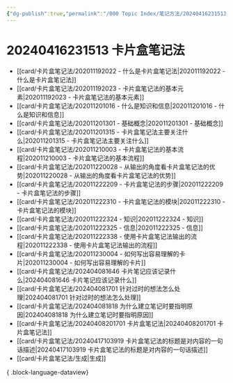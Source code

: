 ```yaml
---
{"dg-publish":true,"permalink":"/000 Topic Index/笔记方法/20240416231513 卡片盒笔记法/","noteIcon":"2","created":"2024-04-16T23:15:07+08:00","updated":"2024-09-26T13:33:45+08:00"}
---
```



# 20240416231513 卡片盒笔记法

- [[card/卡片盒笔记法/202011192022 - 什么是卡片盒笔记法\|202011192022 - 什么是卡片盒笔记法]]
- [[card/卡片盒笔记法/202011192023 - 卡片盒笔记法的基本元素\|202011192023 - 卡片盒笔记法的基本元素]]
- [[card/卡片盒笔记法/202011201016 - 什么是知识和信息\|202011201016 - 什么是知识和信息]]
- [[card/卡片盒笔记法/202011201301 - 基础概念\|202011201301 - 基础概念]]
- [[card/卡片盒笔记法/202011201315 - 卡片盒笔记法主要关注什么\|202011201315 - 卡片盒笔记法主要关注什么]]
- [[card/卡片盒笔记法/202011210003 - 卡片盒笔记法的基本流程\|202011210003 - 卡片盒笔记法的基本流程]]
- [[card/卡片盒笔记法/202011220028 - 从输出的角度看卡片盒笔记法的优势\|202011220028 - 从输出的角度看卡片盒笔记法的优势]]
- [[card/卡片盒笔记法/202011222209 - 卡片盒笔记法的步骤\|202011222209 - 卡片盒笔记法的步骤]]
- [[card/卡片盒笔记法/202011222310 - 卡片盒笔记法的模块\|202011222310 - 卡片盒笔记法的模块]]
- [[card/卡片盒笔记法/202011222324 - 知识\|202011222324 - 知识]]
- [[card/卡片盒笔记法/202011222325 - 信息\|202011222325 - 信息]]
- [[card/卡片盒笔记法/202011222338 - 使用卡片盒笔记法输出的流程\|202011222338 - 使用卡片盒笔记法输出的流程]]
- [[card/卡片盒笔记法/202011230004 - 如何写出容易理解的卡片\|202011230004 - 如何写出容易理解的卡片]]
- [[card/卡片盒笔记法/202404081646 卡片笔记应该记录什么\|202404081646 卡片笔记应该记录什么]]
- [[card/卡片盒笔记法/202404081701 针对过时的想法怎么处理\|202404081701 针对过时的想法怎么处理]]
- [[card/卡片盒笔记法/202404081818 为什么建立笔记时要指明原因\|202404081818 为什么建立笔记时要指明原因]]
- [[card/卡片盒笔记法/20240408201701 卡片盒笔记法\|20240408201701 卡片盒笔记法]]
- [[card/卡片盒笔记法/20240417103919 卡片盒笔记法的标题是对内容的一句话描述\|20240417103919 卡片盒笔记法的标题是对内容的一句话描述]]
- [[card/卡片盒笔记法/生成\|生成]]

{ .block-language-dataview}
